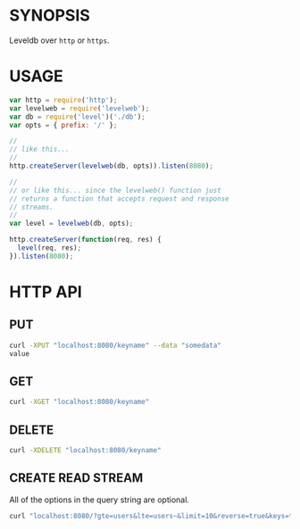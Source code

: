 # SYNOPSIS
Leveldb over `http` or `https`.

# USAGE
```js
var http = require('http');
var levelweb = require('levelweb');
var db = require('level')('./db');
var opts = { prefix: '/' };

//
// like this...
//
http.createServer(levelweb(db, opts)).listen(8080);

//
// or like this... since the levelweb() function just
// returns a function that accepts request and response 
// streams.
//
var level = levelweb(db, opts);

http.createServer(function(req, res) {
  level(req, res);
}).listen(8080);
```

# HTTP API

## PUT
```bash
curl -XPUT "localhost:8080/keyname" --data "somedata"
value
```

## GET
```bash
curl -XGET "localhost:8080/keyname"
```

## DELETE
```bash
curl -XDELETE "localhost:8080/keyname"
```

## CREATE READ STREAM
All of the options in the query string are optional.

```bash
curl "localhost:8080/?gte=users&lte=users~&limit=10&reverse=true&keys=true&valyes=true"
```

